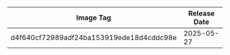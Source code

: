 | Image Tag                                | Release Date |
| ---------------------------------------- | ------------ |
| d4f640cf72989adf24ba153919ede18d4cddc98e | 2025-05-27   |
